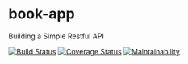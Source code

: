 # book-app
Building a Simple Restful API

[![Build Status](https://travis-ci.org/dnuwa/book-app.svg?branch=develop)](https://travis-ci.org/dnuwa/book-app)                [![Coverage Status](https://coveralls.io/repos/github/dnuwa/book-app/badge.svg?branch=develop)](https://coveralls.io/github/dnuwa/book-app?branch=develop)              [![Maintainability](https://api.codeclimate.com/v1/badges/217451ddb398657420c1/maintainability)](https://codeclimate.com/github/dnuwa/book-app/maintainability)
